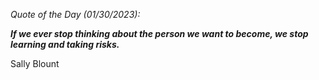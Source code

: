 *Quote of the Day (01/30/2023):*

_**If we ever stop thinking about the person we want to become, we stop learning and taking risks.**_

Sally Blount